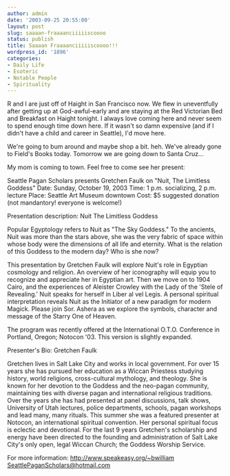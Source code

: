 ```yaml
---
author: admin
date: '2003-09-25 20:55:00'
layout: post
slug: saaaan-fraaaanciiiiiscoooo
status: publish
title: Saaaan Fraaaanciiiiiscoooo!!!
wordpress_id: '1896'
categories:
- Daily Life
- Esoteric
- Notable People
- Spirituality
---
```

R and I are just off of Haight in San Francisco now. We flew in uneventfully after getting up at God-awful-early and are staying at the Red Victorian Bed and Breakfast on Haight tonight. I always love coming here and never seem to spend enough time down here. If it wasn't so damn expensive (and if I didn't have a child and career in Seattle), I'd move here.

We're going to bum around and maybe shop a bit. heh. We've already gone to Field's Books today. Tomorrow we are going down to Santa Cruz...

My mom is coming to town. Feel free to come see her present:

Seattle Pagan Scholars presents Gretchen Faulk on "Nuit, The Limitless Goddess"
Date: Sunday, October 19, 2003
Time: 1 p.m. socializing, 2 p.m. lecture
Place: Seattle Art Museum downtown
Cost: $5 suggested donation (not mandantory! everyone is welcome!)

Presentation description:
Nuit The Limitless Goddess

Popular Egyptology refers to Nuit as "The Sky Goddess." To the ancients, Nuit was more than the stars above, she was the very fabric of space within whose body were the dimensions of all life and eternity.  What is the relation of this Goddess to the modern day? Who is she now?

This presentation by Gretchen Faulk will explore Nuit's role in Egyptian cosmology and religion.  An overview of her iconography will equip you to recognize and appreciate her in Egyptian art.  Then we move on to 1904 Cairo, and the experiences of Aleister Crowley with the Lady of the 'Stele of Revealing.'  Nuit speaks for herself in Liber al vel Legis. A personal spiritual interpretation reveals Nuit as the Initiator of a new paradigm for modern Magick. Please join Sor. Ashera as we explore the symbols, character and message of the Starry One of Heaven.

The program was recently offered at the International O.T.O. Conference in Portland, Oregon; Notocon '03. This version is slightly expanded.

Presenter's Bio: Gretchen Faulk

Gretchen lives in Salt Lake City and works in local government. For over 15 years she has pursued her education as a Wiccan Priestess studying history, world religions, cross-cultural mythology, and theology. She is known for her devotion to the Goddess and the neo-pagan community, maintaining ties with diverse pagan and international religious traditions. Over the years she has had presented at panel discussions, talk shows, University of Utah lectures, police departments, schools, pagan workshops and lead many, many rituals. This summer she was a featured presenter at Notocon, an international spiritual convention. Her personal spiritual focus is eclectic and devotional. For the last 9 years Gretchen's scholarship and energy have been directed to the founding and administration of Salt Lake City's only open, legal Wiccan Church; the Goddess Worship Service.

For more information:
<a href="http://www.speakeasy.org/~bwilliam">http://www.speakeasy.org/~bwilliam</a>
SeattlePaganScholars@hotmail.com
